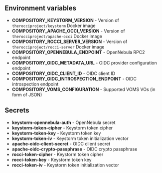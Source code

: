 ## Environment variables
* **COMPOSITORY_KEYSTORM_VERSION** - Version of `therocciproject/keystorm` Docker image
* **COMPOSITORY_APACHE_OCCI_VERSION** - Version of `therocciproject/apache-occi` Docker image
* **COMPOSITORY_ROCCI_SERVER_VERSION** - Version of `therocciproject/rocci-server` Docker image
* **COMPOSITORY_OPENNEBULA_ENDPOINT** - OpenNebula RPC2 endpoint
* **COMPOSITORY_OIDC_METADATA_URL** - OIDC provider configuration endpoint
* **COMPOSITORY_OIDC_CLIENT_ID** - OIDC client ID
* **COMPOSITORY_OIDC_INTROSPECTION_ENDPOINT** - OIDC introspection endpoint
* **COMPOSITORY_VOMS_CONFIGURATION** - Supported VOMS VOs (in form of JSON)

## Secrets
* **keystorm-opennebula-auth** - OpenNebula secret
* **keystorm-token-cipher** - Keystorm token cipher
* **keystorm-token-key** - Keystorm token key
* **keystorm-token-iv** - Keystorm token initialization vector
* **apache-oidc-client-secret** - OIDC client secret
* **apache-oidc-crypto-passphrase** - OIDC crypto passphrase
* **rocci-token-cipher** - Keystorm token cipher
* **rocci-token-key** - Keystorm token key
* **rocci-token-iv** - Keystorm token initialization vector
